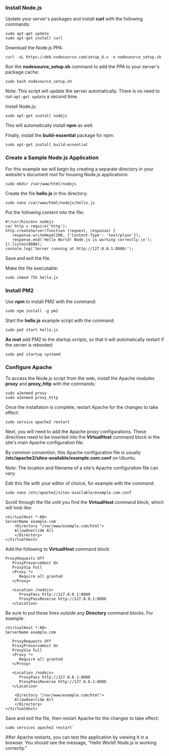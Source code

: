 
### Install Node.js

Update your server's packages and install  **curl** with the following commands:

```mixed
sudo apt-get update
sudo apt-get install curl
```

Download the Node.js PPA:

```mixed
curl -sL https://deb.nodesource.com/setup_6.x -o nodesource_setup.sh
```

Run the  **nodesource_setup.sh**  command to add the PPA to your server's package cache:

```mixed
sudo bash nodesource_setup.sh
```

Note: This script will update the server automatically. There is no need to run  `apt-get update`  a second time.

Install Node.js:

```mixed
sudo apt-get install nodejs
```

This will automatically install  **npm** as well.

Finally, install the  **build-essential** package for npm:

```mixed
sudo apt-get install build-essential
```

### Create a Sample Node.js Application

For this example we will begin by creating a separate directory in your website's document root for housing Node.js applications:

```mixed
sudo mkdir /var/www/html/nodejs
```

Create the file  **hello.js**  in this directory:

```mixed
sudo nano /var/www/html/nodejs/hello.js
```

Put the following content into the file:

```mixed
#!/usr/bin/env nodejs
var http = require('http');
http.createServer(function (request, response) {
   response.writeHead(200, {'Content-Type': 'text/plain'});
   response.end('Hello World! Node.js is working correctly.\n');
}).listen(8080);
console.log('Server running at http://127.0.0.1:8080/');
```

Save and exit the file.

Make the file executable:

```mixed
sudo chmod 755 hello.js
```

### Install PM2

Use  **npm** to install PM2 with the command:

```mixed
sudo npm install -g pm2
```

Start the  **hello.js** example script with the command:

```mixed
sudo pm2 start hello.js
```

**As root**  add PM2 to the startup scripts, so that it will automatically restart if the server is rebooted:

```mixed
sudo pm2 startup systemd
```

### Configure Apache

To access the Node.js script from the web, install the Apache modules  **proxy** and  **proxy_http** with the commands:

```mixed
sudo a2enmod proxy
sudo a2enmod proxy_http
```

Once the installation is complete, restart Apache for the changes to take effect:

```mixed
sudo service apache2 restart
```

Next, you will need to add the Apache proxy configurations. These directives need to be inserted into the  **VirtualHost** command block in the site's main Apache configuration file.

By common convention, this Apache configuration file is usually **/etc/apache2/sites-available/example.com.conf**  on Ubuntu.

Note: The location and filename of a site's Apache configuration file can vary.

Edit this file with your editor of choice, for example with the command:

```mixed
sudo nano /etc/apache2/sites-available/example.com.conf
```

Scroll through the file until you find the  **VirtualHost** command block, which will look like:

```mixed
<VirtualHost *:80>
ServerName example.com
    <Directory "/var/www/example.com/html">
    AllowOverride All
    </Directory>
</VirtualHost>
```

Add the following to  **VirtualHost** command block:

```mixed
ProxyRequests Off
   ProxyPreserveHost On
   ProxyVia Full
   <Proxy *>
      Require all granted
   </Proxy>

   <Location /nodejs>
      ProxyPass http://127.0.0.1:8080
      ProxyPassReverse http://127.0.0.1:8080
   </Location>
```

Be sure to put these lines outside any  **Directory** command blocks. For example:

```mixed
<VirtualHost *:80>
ServerName example.com

   ProxyRequests Off
   ProxyPreserveHost On
   ProxyVia Full
   <Proxy *>
      Require all granted
   </Proxy>

   <Location /nodejs>
      ProxyPass http://127.0.0.1:8080
      ProxyPassReverse http://127.0.0.1:8080
   </Location>

    <Directory "/var/www/example.com/html">
    AllowOverride All
    </Directory>
</VirtualHost>
```

Save and exit the file, then restart Apache for the changes to take effect:

```mixed
sudo services apache2 restart`
```

After Apache restarts, you can test the application by viewing it in a browser. You should see the message, "Hello World! Node.js is working correctly."
